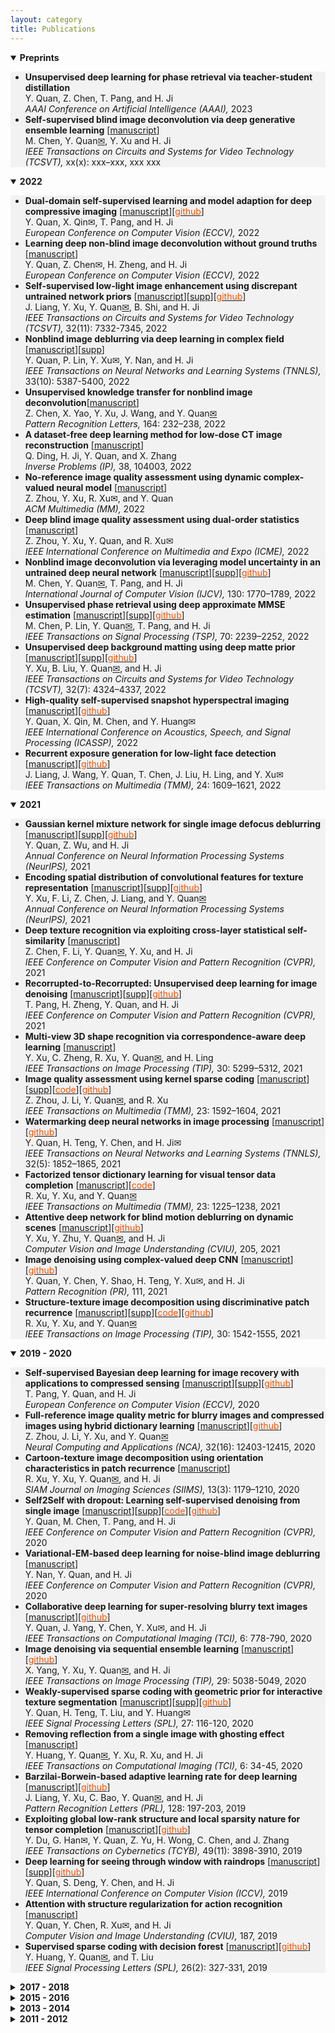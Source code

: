 ```yaml
---
layout: category
title: Publications
---
```


<details open="">
<summary><t-half><span><strong>Preprints</strong></span></t-half></summary>
<t1>
<ul style="background-color: #f2f2f2;">

<li><span><strong>Unsupervised deep learning for phase retrieval via teacher-student distillation</strong> </span><br />
<span> Y. Quan, Z. Chen, T. Pang, and H. Ji <br />
<em>AAAI Conference on Artificial Intelligence (AAAI), </em>2023</span></li>

<li><span><strong>Self-supervised blind image deconvolution via deep generative ensemble learning</strong> [<a href="https://csyhquan.github.io/manuscript/22x-Self-Supervised%20Blind%20Image%20Deconvolution%20via%20Deep%20Generative%20Ensemble%20Learning.pdf">manuscript</a>]</span><br />
<span> M. Chen, Y. Quan<a href="mailto:csyhquan@scut.edu.cn">✉</a>, Y. Xu and H. Ji <br />
<em>IEEE Transactions on Circuits and Systems for Video Technology (TCSVT), </em>xx(x): xxx–xxx, xxx xxx</span></li>




</ul>
</t1>
</details>

<details open="">
<summary><t-half><span><strong>2022</strong></span></t-half></summary>
<t1>
<ul style="background-color: #f2f2f2;">


<li><span><strong>Dual-domain self-supervised learning and model adaption for deep compressive imaging</strong> [<a href="https://csyhquan.github.io/manuscript/22-eccv-Dual-Domain%20Self-Supervised%20Learning%20and%20Model%20Adaption%20for%20Deep%20Compressive%20Imaging.pdf">manuscript</a>][<a href="https://github.com/XinranQin/DualDomainSS" ><font color="#F75000">github</font></a>]</span><br />
<span> Y. Quan, X. Qin✉, T. Pang, and H. Ji <br />
<em>European Conference on Computer Vision (ECCV), </em>2022</span></li>

<li><span><strong>Learning deep non-blind image deconvolution without ground truths</strong> [<a href="https://csyhquan.github.io/manuscript/22-eccv-Learning%20Deep%20Non-Blind%20Image%20Deconvolution%20Without%20Ground%20Truths.pdf">manuscript</a>]</span><br />
<span> Y. Quan, Z. Chen✉, H. Zheng, and H. Ji <br />
<em>European Conference on Computer Vision (ECCV), </em>2022</span></li>

<li><span><strong>Self-supervised low-light image enhancement using discrepant untrained network priors</strong> [<a href="https://csyhquan.github.io/manuscript/22-tcsvt-Self-Supervised%20Low-Light%20Image%20Enhancement%20Using%20Discrepant%20Untrained%20Network%20Priors.pdf">manuscript</a>][<a href="https://csyhquan.github.io/manuscript/22-tcsvt-Self-Supervised%20Low-Light%20Image%20Enhancement%20Using%20Discrepant%20Untrained%20Network%20Priors%20(SUPP).pdf">supp</a>][<a href="https://github.com/sherrycattt/discrepant-untrained-nn-priors" ><font color="#F75000">github</font></a>]</span><br />
<span> J. Liang, Y. Xu, Y. Quan<a href="mailto:csyhquan@scut.edu.cn">✉</a>, B. Shi, and H. Ji <br />
<em>IEEE Transactions on Circuits and Systems for Video Technology (TCSVT), </em>32(11): 7332-7345, 2022</span></li>

<li><span><strong>Nonblind image deblurring via deep learning in complex field</strong> [<a href="https://csyhquan.github.io/manuscript/22-tnnls-Nonblind%20Image%20Deblurring%20via%20Deep%20Learning%20in%20Complex%20Field.pdf">manuscript</a>][<a href="https://csyhquan.github.io/manuscript/22-tnnls-Nonblind%20Image%20Deblurring%20via%20Deep%20Learning%20in%20Complex%20Field%20(SUPP).pdf">supp</a>]</span><br />
<span> Y. Quan, P. Lin, Y. Xu✉, Y. Nan, and H. Ji <br />
<em>IEEE Transactions on Neural Networks and Learning Systems (TNNLS), </em>33(10): 5387-5400, 2022</span></li>

<li><span><strong>Unsupervised knowledge transfer for nonblind image deconvolution</strong>[<a href="https://csyhquan.github.io/manuscript/22-prl-Unsupervised%20Knowledge%20Transfer%20for%20Nonblind%20Image%20Deconvolution.pdf">manuscript</a>]</span><br />
<span> Z. Chen, X. Yao, Y. Xu, J. Wang, and Y. Quan<a href="mailto:csyhquan@scut.edu.cn">✉</a> <br />
<em>Pattern Recognition Letters, </em>164: 232–238, 2022</span></li>

<li><span><strong>A dataset-free deep learning method for low-dose CT image reconstruction</strong> [<a href="https://csyhquan.github.io/manuscript/22-ip-A%20Dataset-free%20Deep%20Learning%20Method%20for%20Low-Dose%20CT%20Image%20Reconstruction.pdf">manuscript</a>]</span><br />
<span> Q. Ding, H. Ji, Y. Quan, and X. Zhang <br />
<em>Inverse Problems (IP), </em>38, 104003, 2022</span></li>

<li><span><strong>No-reference image quality assessment using dynamic complex-valued neural model</strong> [<a href="https://csyhquan.github.io/manuscript/22-mm-No-Reference%20Image%20Quality%20Assessment%20Using%20Dynamic%20Complex-Valued%20Neural%20Model.pdf">manuscript</a>]</span><br />
<span> Z. Zhou, Y. Xu, R. Xu✉, and Y. Quan <br />
<em>ACM Multimedia (MM), </em>2022</span></li>

<li><span><strong>Deep blind image quality assessment using dual-order statistics</strong> [<a href="https://csyhquan.github.io/manuscript/22-icme-Deep%20Blind%20Image%20Quality%20Assessment%20Using%20Dual-Order%20Statistics.pdf">manuscript</a>]</span><br />
<span> Z. Zhou, Y. Xu, Y. Quan, and R. Xu✉ <br />
<em>IEEE International Conference on Multimedia and Expo (ICME), </em>2022</span></li>

<li><span><strong>Nonblind image deconvolution via leveraging model uncertainty in an untrained deep neural network</strong> [<a href="https://csyhquan.github.io/manuscript/22-Nonblind%20Image%20Deconvolution%20via%20Leveraging%20Model%20Uncertainty%20in%20An%20Untrained%20Deep%20Neural%20Network.pdf">manuscript</a>][<a href="https://csyhquan.github.io/manuscript/22-Nonblind%20Image%20Deconvolution%20via%20Leveraging%20Model%20Uncertainty%20in%20An%20Untrained%20Deep%20Neural%20Network%20(SUPP).pdf">supp</a>][<a href="https://github.com/scut-mingqinchen/Model_Uncertainty_NID" ><font color="#F75000">github</font></a>]</span><br />
<span> M. Chen, Y. Quan<a href="mailto:csyhquan@scut.edu.cn">✉</a>, T. Pang, and H. Ji <br />
<em>International Journal of Computer Vision (IJCV), </em>130: 1770–1789, 2022</span></li>


<li><span><strong>Unsupervised phase retrieval using deep approximate MMSE estimation</strong> [<a href="https://csyhquan.github.io/manuscript/22-tsp-Unsupervised%20Phase%20Retrieval%20Using%20Deep%20Approximate%20MMSE%20Estimation.pdf">manuscript</a>][<a href="https://csyhquan.github.io/manuscript/22-tsp-Unsupervised%20Phase%20Retrieval%20Using%20Deep%20Approximate%20MMSE%20Estimation%20(SUPP).pdf">supp</a>][<a href="https://github.com/AlanLin1995/DeepMMSE" ><font color="#F75000">github</font></a>]</span><br />
<span> M. Chen, P. Lin, Y. Quan<a href="mailto:csyhquan@scut.edu.cn">✉</a>, T. Pang, and H. Ji <br />
<em>IEEE Transactions on Signal Processing (TSP), </em>70: 2239–2252, 2022</span></li>


<li><span><strong>Unsupervised deep background matting using deep matte prior</strong> [<a href="https://csyhquan.github.io/manuscript/22-tcsvt-Unsupervised%20Deep%20Background%20Matting%20Using%20Deep%20Matte%20Prior.pdf">manuscript</a>][<a href="https://csyhquan.github.io/manuscript/22-tcsvt-Unsupervised%20Deep%20Background%20Matting%20Using%20Deep%20Matte%20Prior%20(SUPP).pdf">supp</a>][<a href="https://github.com/lbl680/deep-matte-prior" ><font color="#F75000">github</font></a>]</span><br />
<span> Y. Xu, B. Liu, Y. Quan<a href="mailto:csyhquan@scut.edu.cn">✉</a>, and H. Ji <br />
<em>IEEE Transactions on Circuits and Systems for Video Technology (TCSVT), </em>32(7): 4324–4337, 2022</span></li>


<li><span><strong>High-quality self-supervised snapshot hyperspectral imaging</strong> [<a href="https://csyhquan.github.io/manuscript/22-ICASSP-HSI.pdf">manuscript</a>][<a href="https://github.com/XinranQin/HQSCI/" ><font color="#F75000">github</font></a>]</span><br />
<span> Y. Quan, X. Qin, M. Chen, and Y. Huang✉ <br />
<em>IEEE International Conference on Acoustics, Speech, and Signal Processing (ICASSP), </em>2022</span></li>

<li><span><strong>Recurrent exposure generation for low-light face detection</strong> [<a href="https://csyhquan.github.io/manuscript/22-tmm-Recurrent%20Exposure%20Generation%20for%20Low-Light%20Face%20Detection.pdf">manuscript</a>][<a href="https://github.com/sherrycattt/REGDet" ><font color="#F75000">github</font></a>]</span><br />
<span> J. Liang, J. Wang, Y. Quan, T. Chen, J. Liu, H. Ling, and Y. Xu✉ <br />
<em>IEEE Transactions on Multimedia (TMM), </em>24: 1609–1621, 2022</span></li>


</ul>
</t1>
</details>

<details open="">
<summary><t-half><span><strong>2021</strong></span></t-half></summary>
<t1>
<ul style="background-color: #f2f2f2;">



<li><span><strong>Gaussian kernel mixture network for single image defocus deblurring</strong> [<a href="https://csyhquan.github.io/manuscript/21-nips-Gaussian%20kernel%20mixture%20network%20for%20single%20image%20defocus%20deblurring.pdf">manuscript</a>][<a href="https://csyhquan.github.io/manuscript/21-nips-Gaussian%20kernel%20mixture%20network%20for%20single%20image%20defocus%20deblurring%20(SUPP).pdf">supp</a>][<a href="https://github.com/csZcWu/GKMNet" ><font color="#F75000">github</font></a>]</span><br />
<span> Y. Quan, Z. Wu, and H. Ji <br />
<em>Annual Conference on Neural Information Processing Systems (NeurIPS), </em>2021</span></li>



<li><span><strong>Encoding spatial distribution of convolutional features for texture representation</strong> [<a href="https://csyhquan.github.io/manuscript/21-nips-Encoding%20spatial%20distribution%20of%20convolutional%20features%20for%20texture%20representation.pdf">manuscript</a>][<a href="https://csyhquan.github.io/manuscript/21-nips-Encoding%20spatial%20distribution%20of%20convolutional%20features%20for%20texture%20representation%20(SUPP).pdf">supp</a>][<a href="https://github.com/csfengli/FENet" ><font color="#F75000">github</font></a>]</span><br />
<span> Y. Xu, F. Li, Z. Chen, J. Liang, and Y. Quan<a href="mailto:csyhquan@scut.edu.cn">✉</a> <br />
<em>Annual Conference on Neural Information Processing Systems (NeurIPS), </em>2021</span></li>



<li><span><strong>Deep texture recognition via exploiting cross-layer statistical self-similarity</strong> [<a href="https://csyhquan.github.io/manuscript/21-cvpr-Deep%20Texture%20Recognition%20via%20Exploiting%20Cross-Layer%20Statistical%20Self-Similarity.pdf">manuscript</a>]</span><br />
<span> Z. Chen, F. Li, Y. Quan<a href="mailto:csyhquan@scut.edu.cn">✉</a>, Y. Xu, and H. Ji <br />
<em>IEEE Conference on Computer Vision and Pattern Recognition (CVPR), </em>2021</span></li>



<li><span><strong>Recorrupted-to-Recorrupted: Unsupervised deep learning for image denoising</strong> [<a href="https://csyhquan.github.io/manuscript/21-cvpr-Recorrupted-to-Recorrupted%20Unsupervised%20Deep%20Learning%20for%20Image%20Denoising.pdf">manuscript</a>][<a href="https://csyhquan.github.io/manuscript/21-cvpr-Recorrupted-to-Recorrupted%20Unsupervised%20Deep%20Learning%20for%20Image%20Denoising%20(SUPP).pdf">supp</a>][<a href="https://github.com/PangTongyao/Recorrupted-to-Recorrupted-Unsupervised-Deep-Learning-for-Image-Denoising" ><font color="#F75000">github</font></a>]</span><br />
<span> T. Pang, H. Zheng, Y. Quan, and H. Ji <br />
<em>IEEE Conference on Computer Vision and Pattern Recognition (CVPR), </em>2021</span></li>



<li><span><strong>Multi-view 3D shape recognition via correspondence-aware deep learning</strong> [<a href="https://csyhquan.github.io/manuscript/21-tip-Multi-View%203D%20Shape%20Recognition%20via%20Correspondence-Aware%20Deep%20Learning.pdf
">manuscript</a>]</span><br />
<span> Y. Xu, C. Zheng, R. Xu, Y. Quan<a href="mailto:csyhquan@scut.edu.cn">✉</a>, and H. Ling <br />
<em>IEEE Transactions on Image Processing (TIP), </em>30: 5299–5312, 2021</span></li>

<li><span><strong>Image quality assessment using kernel sparse coding</strong> [<a href="https://csyhquan.github.io/manuscript/21-tmm-Image%20Quality%20Assessment%20Using%20Kernel%20Sparse%20Coding.pdf">manuscript</a>][<a href="https://csyhquan.github.io/manuscript/21-tmm-Image%20Quality%20Assessment%20Using%20Kernel%20Sparse%20Coding%20(SUPP).pdf">supp</a>][<a href="https://csyhquan.github.io/code/TMM-kernel/TMM-KSC_IQA-FinalCode.rar"><font color="#F75000">code</font></a>][<a href="https://github.com/JoanneZZH/KSC-IQA" ><font color="#F75000">github</font></a>] </span><br />
<span> Z. Zhou, J. Li, Y. Quan<a href="mailto:csyhquan@scut.edu.cn">✉</a>, and R. Xu <br />
<em>IEEE Transactions on Multimedia (TMM), </em>23: 1592–1604, 2021</span></li>

<li><span><strong>Watermarking deep neural networks in image processing</strong>  [<a href="https://csyhquan.github.io/manuscript/21-tnnls-Watermarking%20Deep%20Neural%20Networks%20in%20Image%20Processing.pdf">manuscript</a>][<a href="https://github.com/painfulloop/Watermark-DnCNN.git" ><font color="#F75000">github</font></a>]</span><br />
<span> Y. Quan, H. Teng, Y. Chen, and H. Ji✉ <br />
<em>IEEE Transactions on Neural Networks and Learning Systems (TNNLS), </em>32(5): 1852–1865, 2021</span></li>


<li><span><strong>Factorized tensor dictionary learning for visual tensor data completion</strong>  [<a href="https://csyhquan.github.io/manuscript/21-tmm-Factorized%20Tensor%20Dictionary%20Learning%20for%20Visual%20Tensor%20Data%20Completion.PDF">manuscript</a>][<a href="https://csyhquan.github.io/code/tensor.rar"><font color="#F75000">code</font></a>]</span><br />
<span>R. Xu, Y. Xu, and Y. Quan<a href="mailto:csyhquan@scut.edu.cn">✉</a> <br />
<em>IEEE Transactions on Multimedia (TMM), </em>23: 1225–1238, 2021</span></li>


<li><span><strong>Attentive deep network for blind motion deblurring on dynamic scenes</strong> [<a href="https://csyhquan.github.io/manuscript/21-cviu-Attentive%20Deep%20Network%20for%20Blind%20Motion%20Deblurring%20on%20Dynamic%20Scenes.pdf">manuscript</a>][<a href="https://github.com/zhuyeye/Attentive-Deblurring"><font color="#F75000">github</font></a>]</span><br />
<span> Y. Xu, Y. Zhu, Y. Quan<a href="mailto:csyhquan@scut.edu.cn">✉</a>, and H. Ji <br />
<em>Computer Vision and Image Understanding (CVIU), </em>205, 2021</span></li>


<li><span><strong>Image denoising using complex-valued deep CNN</strong> [<a href="https://csyhquan.github.io/manuscript/21-pr-Image%20Denoising%20Using%20Complex-Valued%20Deep%20CNN.pdf">manuscript</a>][<a href="https://github.com/AlanLin1995/ComplexNet_denoise" ><font color="#F75000">github</font></a>]</span><br />
<span> Y. Quan, Y. Chen, Y. Shao, H. Teng, Y. Xu✉, and H. Ji <br />
<em>Pattern Recognition (PR), </em>111, 2021</span></li>


<li><span><strong>Structure-texture image decomposition using discriminative patch recurrence</strong> [<a href="https://csyhquan.github.io/manuscript/21-tip-Structure-Texture%20Image%20Decomposition%20Using%20Discriminative%20Patch%20Recurrence.pdf">manuscript</a>][<a href="https://csyhquan.github.io/manuscript/21-tip-Structure-Texture%20Image%20Decomposition%20Using%20Discriminative%20Patch%20Recurrence%20(SUPP).pdf">supp</a>][<a href="https://csyhquan.github.io/code/isotropy.rar" ><font color="#F75000">code</font></a>][<a href="https://github.com/RuotaoXu/IsoDecompose" ><font color="#F75000">github</font></a>]</span><br />
<span> R. Xu, Y. Xu, and Y. Quan<a href="mailto:csyhquan@scut.edu.cn">✉</a> <br />
<em>IEEE Transactions on Image Processing (TIP), </em>30: 1542-1555, 2021</span></li>


</ul>
</t1>
</details>


<details open="">
<summary><span><strong><t-half>2019 - 2020</t-half></strong></span></summary>
<t1>
<ul style="background-color: #f2f2f2;">

<li><span><strong>Self-supervised Bayesian deep learning for image recovery with applications to compressed sensing</strong>  [<a href="https://csyhquan.github.io/manuscript/20-eccv-Self-supervised%20Bayesian%20Deep%20Learning%20for%20Image%20Recovery%20with%20Applications%20to%20Compressive%20Sensing.pdf">manuscript</a>][<a href="https://csyhquan.github.io/manuscript/20-eccv-Self-supervised%20Bayesian%20Deep%20Learning%20for%20Image%20Recovery%20with%20Applications%20to%20Compressive%20Sensing%20(SUPP).pdf">supp</a>][<a href="https://github.com/PangTongyao/Self-supervised-BNN-for-image-recovery" ><font color="#F75000">github</font></a>]</span><br />
<span> T. Pang, Y. Quan, and H. Ji<br />
<em>European Conference on Computer Vision (ECCV), </em>2020</span></li><!--(virtual），Aug-->

 <li><span><strong>Full-reference image quality metric for blurry images and compressed images using hybrid dictionary learning</strong> [<a href="https://csyhquan.github.io/manuscript/20-nca-Full-reference%20image%20quality%20metric%20for%20blurry%20images%20and%20compressed%20images%20using%20hybrid%20dictionary%20learning.pdf">manuscript</a>][<a href="https://github.com/JoanneZZH/HDL-IQA/" ><font color="#F75000">github</font></a>] </span><br />
<span> Z. Zhou, J. Li, Y. Xu, and Y. Quan<a href="mailto:csyhquan@scut.edu.cn">✉</a> <br />
<em> Neural Computing and Applications (NCA), </em>32(16): 12403-12415, 2020</span></li>

<li><span><strong>Cartoon-texture image decomposition using orientation characteristics in patch recurrence</strong>  [<a href="https://csyhquan.github.io/manuscript/21-siam-Cartoon-Texture%20Image%20Decomposition%20using%20Orientation%20Characteristics%20in%20Patch%20Recurrence.pdf">manuscript</a>] 
</span><br />
<span> R. Xu, Y. Xu, Y. Quan<a href="mailto:csyhquan@scut.edu.cn">✉</a>, and H. Ji <br />
<em>SIAM Journal on Imaging Sciences (SIIMS), </em>13(3): 1179–1210, 2020</span></li>


<li><span><strong>Self2Self with dropout: Learning self-supervised denoising from single image</strong>  [<a href="https://csyhquan.github.io/manuscript/20-cvpr-Self2Self%20With%20Dropout%20Learning%20Self-Supervised%20Denoising%20From%20Single%20Image.pdf">manuscript</a>][<a href="https://csyhquan.github.io/manuscript/20-cvpr-Self2Self%20With%20Dropout%20Learning%20Self-Supervised%20Denoising%20From%20Single%20Image%20(SUPP).pdf">supp</a>][<a href="https://csyhquan.github.io/code/Self2Self/Self2Self.rar"><font color="#F75000">code</font></a>][<a href="https://github.com/scut-mingqinchen/self2self"><font color="#F75000">github</font></a>]</span><br />
<span> Y. Quan, M. Chen, T. Pang, and H. Ji<br />
<em>IEEE Conference on Computer Vision and Pattern Recognition (CVPR), </em>2020</span></li><!--Seattle(virtual），Jun-->


<li><span><strong>Variational-EM-based deep learning for noise-blind image deblurring</strong>  [<a href="https://csyhquan.github.io/manuscript/20-cvpr-Variational-EM-based%20Deep%20Learning%20for%20Noise-blind%20Image%20Deblurring.pdf">manuscript</a>]</span><br />
<span> Y. Nan, Y. Quan, and H. Ji <br />
<em>IEEE Conference on Computer Vision and Pattern Recognition (CVPR), </em>2020</span></li><!--Seattle(virtual），Jun-->


<li><span><strong>Collaborative deep learning for super-resolving blurry text images</strong>  [<a href="https://csyhquan.github.io/manuscript/20-tci-Collaborative%20Deep%20Learning%20for%20Super-Resolving%20Blurry%20Text%20Images.pdf">manuscript</a>][<a href="https://github.com/csjietingyang/ImplementationOfOurAcceptedPaper"><font color="#F75000">github</font></a>]</span><br />
<span>Y. Quan, J. Yang, Y. Chen, Y. Xu✉, and H. Ji <br />
<em>IEEE Transactions on Computational Imaging (TCI), </em>6: 778-790, 2020</span></li>


<li><span><strong>Image denoising via sequential ensemble learning</strong> [<a href="https://csyhquan.github.io/manuscript/20-tip-Image%20Denoising%20via%20Sequential%20Ensemble%20Learning.pdf">manuscript</a>][<a href="https://github.com/cs-rukawa/NLED_Code"><font color="#F75000">github</font></a>]</span><br />
<span> X. Yang, Y. Xu, Y. Quan<a href="mailto:csyhquan@scut.edu.cn">✉</a>, and H. Ji<br />
<em> IEEE Transactions on Image Processing (TIP), </em>29: 5038-5049, 2020</span></li>



<li><span><strong>Weakly-supervised sparse coding with geometric prior for interactive texture segmentation</strong> [<a href="https://csyhquan.github.io/manuscript/20-spl-Weakly-Supervised%20Sparse%20Coding%20with%20Geometric%20Prior%20for%20Interactive%20Texture%20Segmentation.pdf">manuscript</a>][<a href="https://csyhquan.github.io/manuscript/20-spl-Weakly-Supervised%20Sparse%20Coding%20with%20Geometric%20Prior%20for%20Interactive%20Texture%20Segmentation%20(SUPP).pdf">supp</a>][<a href="https://github.com/csyanhuang/texSeg"><font color="#F75000">github</font></a>]</span><br />
<span> Y. Quan, H. Teng, T. Liu, and Y. Huang✉ <br />
<em> IEEE Signal Processing Letters (SPL), </em>27: 116-120, 2020</span></li> 

<li><span><strong>Removing reflection from a single image with ghosting effect</strong> [<a href="https://csyhquan.github.io/manuscript/20-tci-Removing%20Reflection%20From%20a%20Single%20Image%20With%20Ghosting%20Effect.pdf">manuscript</a>]</span><br />
<span> Y. Huang, Y. Quan<a href="mailto:csyhquan@scut.edu.cn">✉</a>, Y. Xu, R. Xu, and H. Ji <br />
<em> IEEE Transactions on Computational Imaging (TCI), </em>6: 34-45, 2020</span></li>

 <li><span><strong>Barzilai-Borwein-based adaptive learning rate for deep learning</strong> [<a href="https://csyhquan.github.io/manuscript/19-pr-Barzilai%E2%80%93Borwein-based%20adaptive%20learning%20rate%20for%20deep%20learning.pdf">manuscript</a>][<a href="https://github.com/sherrycattt/bb_dl.pytorch"><font color="#F75000">github</font></a>]</span><br />
<span> J. Liang, Y. Xu, C. Bao, Y. Quan<a href="mailto:csyhquan@scut.edu.cn">✉</a>, and H. Ji <br />
 <em> Pattern Recognition Letters (PRL), </em>128: 197-203, 2019</span></li>

 <li><span><strong>Exploiting global low-rank structure and local sparsity nature for tensor completion</strong> [<a href="https://csyhquan.github.io/manuscript/19-tcyb-Exploiting%20Global%20Low-rank%20Structure%20and%20Local%20Sparsity%20Nature%20for%20Tensor%20Completion.pdf">manuscript</a>][<a href="https://github.com/csyongdu/Exploiting-Global-Low-Rank-Structure-and-Local-Sparsity-Nature-for-Tensor-Completion"><font color="#F75000">github</font></a>] </span><br />
<span> Y. Du, G. Han✉, Y. Quan, Z. Yu, H. Wong, C. Chen, and J. Zhang <br />
<em> IEEE Transactions on Cybernetics (TCYB),</em> 49(11): 3898-3910, 2019</span></li>


<li><span><strong>Deep learning for seeing through window with raindrops</strong> [<a href="https://csyhquan.github.io/manuscript/19-iccv-Deep%20Learning%20for%20Seeing%20Through%20Window%20With%20Raindrops.pdf">manuscript</a>][<a href="https://csyhquan.github.io/manuscript/19-iccv-Deep%20Learning%20for%20Seeing%20Through%20Window%20With%20Raindrops%20(SUPP).pdf">supp</a>][<a href="https://github.com/jackiesdd/raindropAttention"><font color="#F75000">github</font></a>]</span><br />
<span> Y. Quan, S. Deng, Y. Chen, and H. Ji<br />
 <em> IEEE International Conference on Computer Vision (ICCV), </em>2019</span></li><!--Seoul, Oct -->
 <!--
<li><span style="font-size: 95%;"><strong>Exploiting label consistency in structured sparse representation for classification</strong> [<a href="https://csyhquan.github.io/manuscript/19-nca-Exploiting%20label%20consistency%20in%20structured%20sparse%20representation%20for%20classification.pdf">manuscript</a>]</span><br />
<span style="font-size: 95%;"> Y. Huang, Y. Quan<a href="mailto:csyhquan@scut.edu.cn">✉</a>, T. Liu and Y. Xu,<br />
<em> Neural Computing and Applications (NCA), </em>31(10): 6509-6520, Oct 2019</span></li>-->
<li><span><strong>Attention with structure regularization for action recognition</strong> [<a href="https://csyhquan.github.io/manuscript/19-cviu-Attention%20with%20structure%20regularization%20for%20action%20recognition.pdf">manuscript</a>]</span><br />
<span> Y. Quan, Y. Chen, R. Xu✉, and H. Ji <br />
<em> Computer Vision and Image Understanding (CVIU), </em>187, 2019</span></li>
<!--
<li><span style="font-size: 95%;"><strong>Deeply exploiting long-term view dependency for 3D shape recognition</strong> [<a href="https://csyhquan.github.io/manuscript/19-access-Deeply%20Exploiting%20Long-Term%20View%20Dependency%20for%203D%20Shape%20Recognition.pdf">manuscript</a>] </span><br />
<span style="font-size: 95%;"> Y. Xu, C. Zheng, R. Xu and Y. Quan<a href="mailto:csyhquan@scut.edu.cn">✉</a>,<br />
<em> IEEE Access (ACCESS), </em>7: 111678-111691, Aug 2019</span></li>-->

 <li><span><strong>Supervised sparse coding with decision forest</strong> [<a href="https://csyhquan.github.io/manuscript/19-spl-Supervised%20Sparse%20Coding%20With%20Decision%20Forest.pdf">manuscript</a>][<a href="https://github.com/csyanhuang/SCDF" ><font color="#F75000">github</font></a>] </span><br />
<span> Y. Huang, Y. Quan<a href="mailto:csyhquan@scut.edu.cn">✉</a>, and T. Liu<br />
 <em> IEEE Signal Processing Letters (SPL), </em>26(2): 327-331, 2019</span></li>
</ul>
</t1>
</details>



<details>
<summary><span><strong><t-half>2017 - 2018</t-half></strong></span></summary>
<t1>
<ul style="background-color: #f2f2f2;">
<!--
<li><span style="font-size: 95%;"><strong>Sparse coding and dictionary learning with class-speciﬁc group sparsity</strong> [<a href="https://github.com/csyhquan/csyhquan.github.io/raw/master/manuscript/18-nca-Sparse%20coding%20and%20dictionary%20learning%20with%20class-speci%EF%AC%81c%20group%20sparsity.pdf">manuscript</a>] </span><br />
<span style="font-size: 95%;"> Y. Sun, Y. Quan and J. Fu,<br />
<em> Neural Computing and Applications (NCA),</em> 30(4): 1265-1275, Aug 2018</span></li>-->


<li><span><strong>Image-based action recognition using hint-enhanced deep neural network</strong> [<a href="https://csyhquan.github.io/manuscript/17-nc-Image-based%20action%20recognition%20using%20hint-enhanced%20deep%20neural%20network.pdf">manuscript</a>] </span><br />
<span> T. Qi, Y. Xu✉, Y. Quan, Y. Wang, and H. Ling<br />
<em>Neurocomputing (NC), </em>267: 475-488, 2017</span></li>
<li><span><strong>Spatiotemporal lacunarity spectrum for dynamic texture classification</strong> [<a href="https://csyhquan.github.io/manuscript/17-cviu-Spatiotemporal%20lacunarity%20spectrum%20for%20dynamic%20texture%20classification.pdf">manuscript</a>] </span><br />
<span> Y. Quan, Y. Sun✉, and Y. Xu <br />
<em>Computer Vision and Image Understanding (CVIU), </em>165: 85-96, 2017</span></li>
<li><span><strong>Estimating defocus blur via rank of local patches</strong> [<a href="https://csyhquan.github.io/manuscript/17-iccv-Estimating%20Defocus%20Blur%20via%20Rank%20of%20Local%20Patches.pdf">manuscript</a>][<a href="https://csyhquan.github.io/manuscript/17-iccv-Estimating%20Defocus%20Blur%20via%20Rank%20of%20Local%20Patches%20(SUPP).pdf">supp</a>][<a href="https://csyhquan.github.io/code/17-iccv-Estimating%20Defocus%20Blur%20via%20Rank%20of%20Local%20Patches/Defocus_estimator_v1.0.rar"><font color="#F75000">code</font></a>]</span><br />
<span> G. Xu, Y. Quan, and H. Ji<br />
<em> IEEE International Conference on Computer Vision (ICCV), </em>2017</span></li><!--Venice, Oct -->
</ul>
</t1>
</details>




<details>
<summary><span><strong><t-half>2015 - 2016</t-half></strong></span></summary>
<t1>
<ul style="background-color: #f2f2f2;">
<li><span><strong>Dictionary learning for sparse coding: Algorithms and convergence analysis</strong> [<a href="https://csyhquan.github.io/manuscript/16-tpami-Dictionary%20learning%20for%20sparse%20coding_Algorithms%20and%20convergence%20analysis.pdf">manuscript</a>][<a href="https://csyhquan.github.io/code/l0dl_int.rar" ><font color="#F75000">code</font></a>] </span><br />
<span> C. Bao, H. Ji✉, Y. Quan, and Z. Shen<br />
<em> IEEE Transactions on Patter Analysis and Machine Intelligence (TPAMI),</em> 38(7): 1356-1369, 2016</span></li>
<li><span><strong>Supervised dictionary learning with multiple classifier integration</strong> [<a href="https://csyhquan.github.io/manuscript/16-pr-Supervised%20dictionary%20learning%20with%20multiple%20classifier%20integration.pdf">manuscript</a>][<a href="https://csyhquan.github.io/code/16-pr-Supervised%20dictionary%20learning%20with%20multiple%20classifier%20integration/MCDLv7_pcode.rar"><font color="#F75000">code</font></a>] </span><br />
<span>Y. Quan, Y. Xu✉, Y. Sun, and Y. Huang <br />
<em> Pattern Recognition (PR),</em> 55: 247-260, 2016</span></li>

<li><span><strong>Equiangular kernel dictionary learning with applications to dynamic texture analysis</strong> [<a href="https://csyhquan.github.io/manuscript/16-cvpr-Equiangular%20Kernel%20Dictionary%20Learning%20with%20Applications%20to%20Dynamic%20Texture%20Analysis.pdf">manuscript</a>][<a href="https://csyhquan.github.io/manuscript/16-cvpr-Equiangular%20Kernel%20Dictionary%20Learning%20with%20Applications%20to%20Dynamic%20Texture%20Analysis%20(SUPP).pdf">supp</a>]</span><br />
<span>Y. Quan, C. Bao, and H. Ji<br />
<em>IEEE Conference on Computer Vision and Pattern Recognition (CVPR), </em>2016</span></li><!--Las Vegas, Jun, -->

<li><span><strong>Sparse coding for classification via discrimination ensemble</strong> [<a href="https://csyhquan.github.io/manuscript/16-cvpr-Sparse%20Coding%20for%20Classification%20via%20Discrimination%20Ensemble.pdf">manuscript</a>]</span><br />
<span>Y. Quan, Y. Xu, Y. Sun, Y. Huang, and H. Ji <br />
<em> IEEE Conference on Computer Vision and Pattern Recognition (CVPR), </em>2016</span></li> <!--Las Vegas, Jun, -->


<li><span><strong>Dynamic texture recognition via orthogonal tensor dictionary learning</strong> [<a href="https://csyhquan.github.io/manuscript/15-iccv-Dynamic%20Texture%20Recognition%20via%20Orthogonal%20Tensor%20Dictionary%20Learning.pdf">manuscript</a>]</span><br />
<span>Y. Quan, Y. Huang, and H. Ji <br />

<em> IEEE International Conference on Computer Vision (ICCV), </em>2015</span></li><!--Santiago, Dec, -->
<li><span><strong>Classifying dynamic textures via spatiotemporal fractal analysis</strong> [<a href="https://csyhquan.github.io/manuscript/15-pr-Classifying%20dynamic%20textures%20via%20spatiotemporal%20fractal%20analysis.pdf">manuscript</a>] </span><br />
<span>Y. Xu, Y. Quan<a href="mailto:csyhquan@scut.edu.cn">✉</a>, Z. Zhang, H. Ling, and H. Ji<br />
<em> Pattern Recognition (PR),</em> 48(10): 3239-3248, 2015</span></li>

<li><span><strong>Structured sparse coding for classification via reweighted l<sub>2,1</sub> minimization</strong> [<a href="https://csyhquan.github.io/manuscript/15-cccv-Structured%20Sparse%20Coding%20for%20Classification%20via%20Reweighted%20l12%20minimization.pdf">manuscript</a>]</span><br />
<span>Y. Xu, Y. Sun, Y. Quan, and Y. Luo <br />
<em> The Chinese Conference on Computer Vision (CCCV), </em>2015</span></li><!--Xi'an, Sep, -->

<li><span><strong>Fractal analysis for reduced reference image quality assessment</strong> [<a href="https://csyhquan.github.io/manuscript/15-tip-Fractal%20Analysis%20for%20Reduced%20Reference%20Image%20Quality%20Assessment.pdf">manuscript</a>] </span><br />
<span> Y. Xu✉, D. Liu, Y. Quan, and P. Callet <br />
<em> IEEE Transactions on Image Processing (TIP),</em> 24(7): 2089-2109, 2015</span></li>

<li><span><strong>Discriminative structured dictionary learning with hierarchical group sparsity</strong> [<a href="https://csyhquan.github.io/manuscript/15-cviu-Discriminative%20structured%20dictionary%20learning%20with%20hierarchical%20group%20sparsity.pdf">manuscript</a>][<a href="https://csyhquan.github.io/code/15-cviu-Discriminative%20structured%20dictionary%20learning%20with%20hierarchical%20group%20sparsity/child_dl_v2.rar"><font color="#F75000">code</font></a>]</span><br />
<span>Y. Xu✉, Y. Sun, Y. Quan, and B. Zheng <br />
<em> Computer Vision and Image Understanding (CVIU),</em> 136: 59-68, 2015</span></li>

<li><span><strong>Characterizing dynamic textures with space-time lacunarity analysis</strong> [<a href="https://csyhquan.github.io/manuscript/15-icme-CHARACTERIZING%20DYNAMIC%20TEXTURES%20WITH%20SPACE-TIME%20LACUNARITY%20ANALYSIS.pdf">manuscript</a>]</span><br />
<span>Y. Sun, Y. Xu, and Y. Quan <br />
<em> IEEE International Conference on Multimedia and Expo (ICME), </em>Oral, 2015</span></li><!--Torino, Jun, -->

<li><span><strong>Directional regularity for visual quality estimation</strong> [<a href="https://csyhquan.github.io/manuscript/15-sp-Directional%20regularity%20for%20visual%20quality%20estimation.pdf">manuscript</a>] </span><br />
<span>D. Liu, Y. Xu✉, Y. Quan, Z. Yu, and P. Callet<br />
<em> Signal Processing (SP),</em> 110: 211-221, 2015</span></li>
<li><span><strong>Data-driven multi-scale non-local wavelet frame construction and image recovery</strong> [<a href="https://csyhquan.github.io/manuscript/15-josc-Data-driven%20multi-scale%20non-local%20wavelet%20frame%20construction%20and%20image%20recovery.pdf">manuscript</a>][<a href="https://csyhquan.github.io/code/15-josc-Data-driven%20multi-scale%20non-local%20wavelet%20frame%20construction%20and%20image%20recovery/NLFrame.rar"><font color="#F75000">code</font></a>] </span><br />
<span>Y. Quan, H. Ji✉, and Z. Shen <br />
<em> Journal of Scientific Computing (JoSC),</em> 63(2): 307-329, 2015</span></li>
</ul>
</t1>
</details>





<details>
<summary><span><strong><t-half>2013 - 2014</t-half></strong></span></summary>
<t1>
<ul style="background-color: #f2f2f2;">

<li><span><strong>A convergent incoherent dictionary learning algorithm for sparse coding</strong> [<a href="https://csyhquan.github.io/manuscript/14-eccv-A%20Convergent%20Incoherent%20Dictionary%20Learning%20Algorithm%20for%20Sparse%20Coding.pdf">manuscript</a>]</span><br />
<span>C. Bao, Y. Quan, and H. Ji<br />
<em> European Conference on Computer Vision (ECCV), </em>2014</span></li><!--Zurich, Sep -->

<li><span><strong>Reduced reference image quality assessment using regularity of phase congruency</strong> [<a href="https://csyhquan.github.io/manuscript/14-spic-Reduced%20Reference%20Image%20Quality%20Assessment%20Using%20Regularity%20of%20Phase%20Congruency.pdf">manuscript</a>][<a href="https://csyhquan.github.io/code/kernel-iqa.rar" ><font color="#F75000">code</font></a>] </span><br />
<span>D. Liu, Y. Xu✉, Y. Quan, and P. Callet<br />
<em> Signal Processing: Image Communication (SPIC),</em> 29(8): 844-855, 2014</span></li>

<li><span><strong>L<sub>0</sub> norm based dictionary learning by proximal methods with global convergence</strong> [<a href="https://csyhquan.github.io/manuscript/14-cvpr-l0%20norm%20based%20dictionary%20learning%20by%20proximal%20methods%20with%20global%20convergence.pdf">manuscript</a>][<a href="https://csyhquan.github.io/code/14-cvpr-l0%20norm%20based%20dictionary%20learning%20by%20proximal%20methods%20with%20global%20convergence/l0_dicti_learning_v2.rar"><font color="#F75000">code</font></a>]</span><br />
<span>C. Bao, H. Ji, Y. Quan, and Z. Shen <br />
<em>  IEEE Conference on Computer Vision and Pattern Recognition (CVPR), </em>Oral, 2014</span></li><!--Columbus, Jun -->

<li><span><strong>Lacunarity analysis on image patterns for texture classification</strong> [<a href="https://csyhquan.github.io/manuscript/14-cvpr-Lacunarity%20Analysis%20on%20Image%20Patterns%20for%20Texture%20Classification.pdf">manuscript</a>]</span><br />
<span>Y. Quan, Y. Xu, Y. Sun, and Y. Luo<br />
<em>  IEEE Conference on Computer Vision and Pattern Recognition (CVPR), </em>2014</span></li><!--Columbus, Jun -->

<li><span><strong>A distinct and compact texture descriptor</strong> [<a href="https://csyhquan.github.io/manuscript/14-ivc-A%20distinct%20and%20compact%20texture%20descriptor.pdf">manuscript</a>][<a href="https://csyhquan.github.io/code/14-ivc-A%20distinct%20and%20compact%20texture%20descriptor/pfs_v1.rar"><font color="#F75000">code</font></a>]</span><br />
<span> Y. Quan, Y. Xu, and Y. Sun <br />
<em> Image and Vision Computing (IVC),</em> 32(4): 250-259, 2014</span></li>
</ul>
</t1>
</details>


<details>
<summary><span><strong><t-half>2011 - 2012</t-half></strong></span></summary>
<t1>
<ul style="background-color: #f2f2f2;">
<li><span><strong>Contour-based recognition</strong> [<a href="https://csyhquan.github.io/manuscript/12-cvpr-Contour-Based%20Recognition.pdf">manuscript</a>][<a href="https://csyhquan.github.io/code/12-cvpr-Contour-Based%20Recognition/mtp_demo_v3.rar"><font color="#F75000">code</font></a>]</span><br />
<span>Y. Xu, Y. Quan, Z. Zhang, H. Ji, C. Fermüller M. Nishigaki, and D. Dementhon <br />
<em>  IEEE Conference on Computer Vision and Pattern Recognition (CVPR), </em>2012</span></li><!--Rhode Island, Jun -->

<li><span ><strong>Dynamic texture classification using dynamic fractal analysis</strong> [<a href="https://csyhquan.github.io/manuscript/11-iccv-Dynamic%20Texture%20Classification%20Using%20Dynamic%20Fractal%20Analysis.pdf">manuscript</a>][<a href="https://csyhquan.github.io/code/11-iccv-Dynamic%20Texture%20Classification%20Using%20Dynamic%20Fractal%20Analysis/dfs_toolbox_v5.rar"><font color="#F75000">code</font></a>]</span><br />
<span>Y. Xu, Y. Quan, H. Ling, and H. Ji <br />
<em>  IEEE International Conference on Computer Vision (ICCV), </em>2011</span></li><!--Barcelona, Nov -->
</ul>
</t1>
</details>